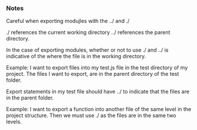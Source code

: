 ### Notes

Careful when exporting modujles with the ../ and ./

./ references the current working directory
../ references the parent directory.

In the case of exporting modules, whether or not to use ./ and ../ is indicative of the where the file is in the working directory.

Example: I want to export files into my test.js file in the test directory of my project. The files I want to export, are in the parent directory of the test folder.

Export statements in my test file should have ../ to indicate that the files are in the parent folder.

Example: I want to export a function into another file of the same level in the project structure. Then we must use ./ as the files are in the same two levels.
